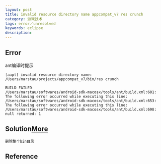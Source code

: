 ```yaml
---
layout: post
title: invalid resource directory name appcompat_v7 res crunch
category: 游戏技术
tags: error／unresolved
keywords: eclipse
description: 
---	
```



## Error

ant编译时提示

```
[aapt] invalid resource directory name: /Users/marstau/projects/appcompat_v7/bin/res crunch

BUILD FAILED
/Users/marstau/softwares/android-sdk-macosx/tools/ant/build.xml:601: The following error occurred while executing this line:
/Users/marstau/softwares/android-sdk-macosx/tools/ant/build.xml:653: The following error occurred while executing this line:
/Users/marstau/softwares/android-sdk-macosx/tools/ant/build.xml:698: null returned: 1
```


## Solution[More](https://stackoverflow.com/questions/19746319/how-to-solve-invalid-resource-directory-name-resource-crunch/22057171#22057171)

```
删除整个bin目录
```

## Reference